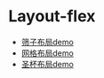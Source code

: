 # Layout-flex
* [筛子布局demo](https://lauraxu3.github.io/Layout/layout-flex/diceLayout.html)
* [网格布局demo](https://lauraxu3.github.io/Layout/layout-flex/gridLayout.html)
* [圣杯布局demo](https://lauraxu3.github.io/Layout/layout-flex/HolyGrailLayout.html)
